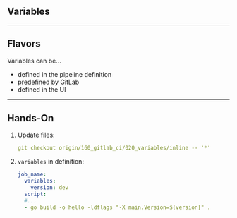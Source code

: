 <!-- .slide: id="gitlab_variables" class="vertical-center" -->

<i class="fa-duotone fa-square-root-variable fa-8x fa-duotone-colors" style="float: right; color: grey;"></i>

## Variables

---

## Flavors

Variables [](https://docs.gitlab.com/ee/ci/yaml/#variables) can be...

- defined in the pipeline definition
- predefined by GitLab
- defined in the UI

---

## Hands-On [<i class="fa fa-comment-code"></i>](https://github.com/nicholasdille/container-slides/tree/160_gitlab_ci/020_variables/inline "020_variables/inline")

1. Update files:

    ```yaml
    git checkout origin/160_gitlab_ci/020_variables/inline -- '*'
    ```
    <!-- .element: style="width: 40em;" -->

1. `variables` in definition:

    ```yaml
    job_name:
      variables:
        version: dev
      script:
      #...
      - go build -o hello -ldflags "-X main.Version=${version}" .
    ```
    <!-- .element: style="width: 40em;" -->
